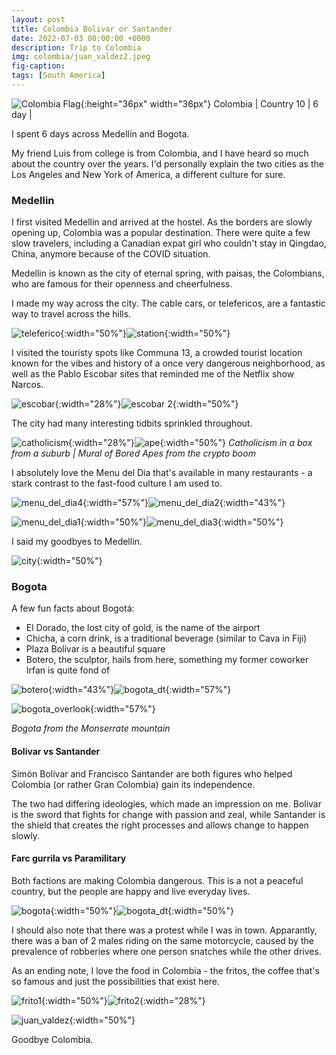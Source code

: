 ```yaml
---
layout: post
title: Colombia Bolivar or Santander 
date: 2022-07-03 00:00:00 +0000
description: Trip to Colombia
img: colombia/juan_valdez2.jpeg
fig-caption:
tags: [South America]
---
```


![Colombia Flag]({{site.baseurl}}/assets/img/flags/4x3/co.svg){:height="36px" width="36px"} Colombia \| Country 10 \| 6 day \| 

I spent 6 days across Medellín and Bogota.

My friend Luis from college is from Colombia, and I have heard so much about the country over the years.  I'd personally explain the two cities as the Los Angeles and New York of America, a different culture for sure.

### Medellin

I first visited Medellin and arrived at the hostel. As the borders are slowly opening up, Colombia was a popular destination. There were quite a few slow travelers, including a Canadian expat girl who couldn't stay in Qingdao, China, anymore because of the COVID situation. 

Medellin is known as the city of eternal spring, with paisas, the Colombians, who are famous for their openness and cheerfulness. 

I made my way across the city. The cable cars, or telefericos, are a fantastic way to travel across the hills. 

![teleferico]({{site.baseurl}}/assets/img/colombia/teleferico.jpeg){:width="50%"}![station]({{site.baseurl}}/assets/img/colombia/station.jpeg){:width="50%"}

I visited the touristy spots like Communa 13, a crowded tourist location known for the vibes and history of a once very dangerous neighborhood, as well as the Pablo Escobar sites that reminded me of the Netflix show Narcos. 

![escobar]({{site.baseurl}}/assets/img/colombia/escobar.jpeg){:width="28%"}![escobar 2]({{site.baseurl}}/assets/img/colombia/escobar2.jpeg){:width="50%"}

The city had many interesting tidbits sprinkled throughout. 

![catholicism]({{site.baseurl}}/assets/img/colombia/catholicism.jpeg){:width="28%"}![ape]({{site.baseurl}}/assets/img/colombia/ape.jpeg){:width="50%"}
*Catholicism in a box from a suburb \| Mural of Bored Apes from the crypto boom*

I absolutely love the Menu del Dia that's available in many restaurants - a stark contrast to the fast-food culture I am used to.

![menu_del_dia4]({{site.baseurl}}/assets/img/colombia/menu_del_dia4.jpg){:width="57%"}![menu_del_dia2]({{site.baseurl}}/assets/img/colombia/menu_del_dia2.jpeg){:width="43%"}

![menu_del_dia1]({{site.baseurl}}/assets/img/colombia/menu_del_dia1.jpeg){:width="50%"}![menu_del_dia3]({{site.baseurl}}/assets/img/colombia/menu_del_dia3.jpeg){:width="50%"}

I said my goodbyes to Medellin. 

![city]({{site.baseurl}}/assets/img/colombia/city.jpeg){:width="50%"}

### Bogota

A few fun facts about Bogotá:
* El Dorado, the lost city of gold, is the name of the airport
* Chicha, a corn drink, is a traditional beverage (similar to Cava in Fiji)
* Plaza Bolívar is a beautiful square
* Botero, the sculptor, hails from here, something my former coworker Irfan is quite fond of

![botero]({{site.baseurl}}/assets/img/colombia/botero.jpeg){:width="43%"}![bogota_dt]({{site.baseurl}}/assets/img/colombia/bogota_dt.jpg){:width="57%"}

![bogota_overlook]({{site.baseurl}}/assets/img/colombia/bogota_overlook.jpg){:width="57%"}

*Bogota from the Monserrate mountain*

#### Bolivar vs Santander 
Simón Bolívar and Francisco Santander are both figures who helped Colombia (or rather Gran Colombia) gain its independence.

The two had differing ideologies, which made an impression on me. Bolivar is the sword that fights for change with passion and zeal, while Santander is the shield that creates the right processes and allows change to happen slowly. 

#### Farc gurrila vs Paramilitary
Both factions are making Colombia dangerous. This is a not a peaceful country, but the people are happy and live everyday lives. 

![bogota]({{site.baseurl}}/assets/img/colombia/bogota.jpg){:width="50%"}![bogota_dt]({{site.baseurl}}/assets/img/colombia/unrest.jpg){:width="50%"}

I should also note that there was a protest while I was in town. Apparantly, there was a ban of 2 males riding on the same motorcycle, caused by the prevalence of robberies where one person snatches while the other drives. 

As an ending note, I love the food in Colombia - the fritos, the coffee that's so famous and just the possibilities that exist here. 

![frito1]({{site.baseurl}}/assets/img/colombia/frito1.jpeg){:width="50%"}![frito2]({{site.baseurl}}/assets/img/colombia/frito2.jpeg){:width="28%"}

![juan_valdez]({{site.baseurl}}/assets/img/colombia/juan_valdez.jpeg){:width="50%"}

Goodbye Colombia. 
